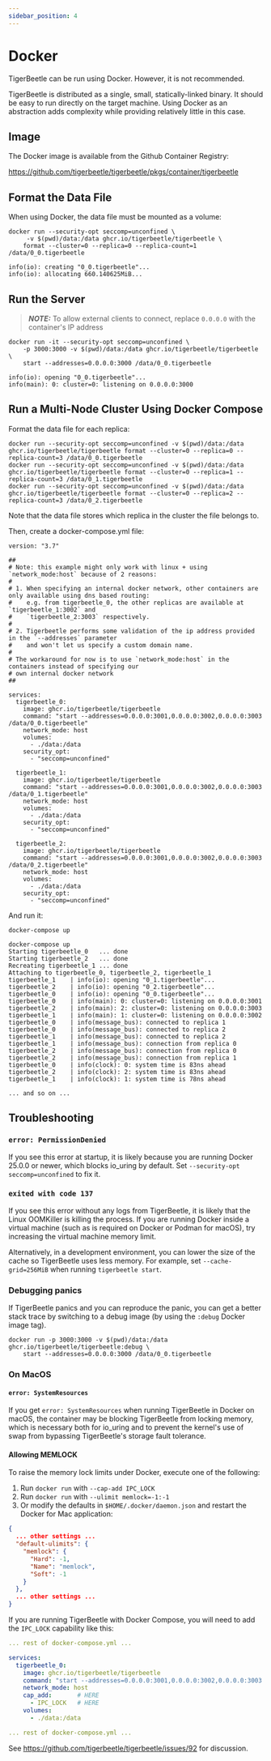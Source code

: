 ```yaml
---
sidebar_position: 4
---
```


# Docker

TigerBeetle can be run using Docker. However, it is not recommended.

TigerBeetle is distributed as a single, small, statically-linked binary. It
should be easy to run directly on the target machine. Using Docker as an
abstraction adds complexity while providing relatively little in this case.

## Image

The Docker image is available from the Github Container Registry:

<https://github.com/tigerbeetle/tigerbeetle/pkgs/container/tigerbeetle>

## Format the Data File

When using Docker, the data file must be mounted as a volume:

```shell
docker run --security-opt seccomp=unconfined \
     -v $(pwd)/data:/data ghcr.io/tigerbeetle/tigerbeetle \
    format --cluster=0 --replica=0 --replica-count=1 /data/0_0.tigerbeetle
```

```console
info(io): creating "0_0.tigerbeetle"...
info(io): allocating 660.140625MiB...
```

## Run the Server

> **_NOTE:_** To allow external clients to connect, replace `0.0.0.0` with the container's IP address

```console
docker run -it --security-opt seccomp=unconfined \
    -p 3000:3000 -v $(pwd)/data:/data ghcr.io/tigerbeetle/tigerbeetle \
    start --addresses=0.0.0.0:3000 /data/0_0.tigerbeetle
```

```console
info(io): opening "0_0.tigerbeetle"...
info(main): 0: cluster=0: listening on 0.0.0.0:3000
```

## Run a Multi-Node Cluster Using Docker Compose

Format the data file for each replica:

```console
docker run --security-opt seccomp=unconfined -v $(pwd)/data:/data ghcr.io/tigerbeetle/tigerbeetle format --cluster=0 --replica=0 --replica-count=3 /data/0_0.tigerbeetle
docker run --security-opt seccomp=unconfined -v $(pwd)/data:/data ghcr.io/tigerbeetle/tigerbeetle format --cluster=0 --replica=1 --replica-count=3 /data/0_1.tigerbeetle
docker run --security-opt seccomp=unconfined -v $(pwd)/data:/data ghcr.io/tigerbeetle/tigerbeetle format --cluster=0 --replica=2 --replica-count=3 /data/0_2.tigerbeetle
```

Note that the data file stores which replica in the cluster the file belongs to.

Then, create a docker-compose.yml file:

```docker-compose
version: "3.7"

##
# Note: this example might only work with linux + using `network_mode:host` because of 2 reasons:
#
# 1. When specifying an internal docker network, other containers are only available using dns based routing:
#    e.g. from tigerbeetle_0, the other replicas are available at `tigerbeetle_1:3002` and
#    `tigerbeetle_2:3003` respectively.
#
# 2. Tigerbeetle performs some validation of the ip address provided in the `--addresses` parameter
#    and won't let us specify a custom domain name.
#
# The workaround for now is to use `network_mode:host` in the containers instead of specifying our
# own internal docker network
##

services:
  tigerbeetle_0:
    image: ghcr.io/tigerbeetle/tigerbeetle
    command: "start --addresses=0.0.0.0:3001,0.0.0.0:3002,0.0.0.0:3003 /data/0_0.tigerbeetle"
    network_mode: host
    volumes:
      - ./data:/data
    security_opt:
      - "seccomp=unconfined"

  tigerbeetle_1:
    image: ghcr.io/tigerbeetle/tigerbeetle
    command: "start --addresses=0.0.0.0:3001,0.0.0.0:3002,0.0.0.0:3003 /data/0_1.tigerbeetle"
    network_mode: host
    volumes:
      - ./data:/data
    security_opt:
      - "seccomp=unconfined"

  tigerbeetle_2:
    image: ghcr.io/tigerbeetle/tigerbeetle
    command: "start --addresses=0.0.0.0:3001,0.0.0.0:3002,0.0.0.0:3003 /data/0_2.tigerbeetle"
    network_mode: host
    volumes:
      - ./data:/data
    security_opt:
      - "seccomp=unconfined"
```

And run it:

```console
docker-compose up
```

```console
docker-compose up
Starting tigerbeetle_0   ... done
Starting tigerbeetle_2   ... done
Recreating tigerbeetle_1 ... done
Attaching to tigerbeetle_0, tigerbeetle_2, tigerbeetle_1
tigerbeetle_1    | info(io): opening "0_1.tigerbeetle"...
tigerbeetle_2    | info(io): opening "0_2.tigerbeetle"...
tigerbeetle_0    | info(io): opening "0_0.tigerbeetle"...
tigerbeetle_0    | info(main): 0: cluster=0: listening on 0.0.0.0:3001
tigerbeetle_2    | info(main): 2: cluster=0: listening on 0.0.0.0:3003
tigerbeetle_1    | info(main): 1: cluster=0: listening on 0.0.0.0:3002
tigerbeetle_0    | info(message_bus): connected to replica 1
tigerbeetle_0    | info(message_bus): connected to replica 2
tigerbeetle_1    | info(message_bus): connected to replica 2
tigerbeetle_1    | info(message_bus): connection from replica 0
tigerbeetle_2    | info(message_bus): connection from replica 0
tigerbeetle_2    | info(message_bus): connection from replica 1
tigerbeetle_0    | info(clock): 0: system time is 83ns ahead
tigerbeetle_2    | info(clock): 2: system time is 83ns ahead
tigerbeetle_1    | info(clock): 1: system time is 78ns ahead

... and so on ...
```

## Troubleshooting

### `error: PermissionDenied`

If you see this error at startup, it is likely because you are running Docker
25.0.0 or newer, which blocks io_uring by default. Set
`--security-opt seccomp=unconfined` to fix it.

### `exited with code 137`

If you see this error without any logs from TigerBeetle, it is likely that the
Linux OOMKiller is killing the process. If you are running Docker inside a
virtual machine (such as is required on Docker or Podman for macOS), try
increasing the virtual machine memory limit.

Alternatively, in a development environment, you can lower the size of the cache
so TigerBeetle uses less memory. For example, set `--cache-grid=256MiB` when
running `tigerbeetle start`.

### Debugging panics

If TigerBeetle panics and you can reproduce the panic, you can get a better
stack trace by switching to a debug image (by using the `:debug` Docker image
tag).

```console
docker run -p 3000:3000 -v $(pwd)/data:/data ghcr.io/tigerbeetle/tigerbeetle:debug \
    start --addresses=0.0.0.0:3000 /data/0_0.tigerbeetle
```

### On MacOS

#### `error: SystemResources`

If you get `error: SystemResources` when running TigerBeetle in Docker on macOS,
the container may be blocking TigerBeetle from locking memory, which is necessary both for io_uring
and to prevent the kernel's use of swap from bypassing TigerBeetle's storage fault tolerance.

#### Allowing MEMLOCK

To raise the memory lock limits under Docker, execute one of the following:

1. Run `docker run` with `--cap-add IPC_LOCK`
2. Run `docker run` with `--ulimit memlock=-1:-1`
3. Or modify the defaults in `$HOME/.docker/daemon.json` and restart the Docker
   for Mac application:

```json
{
  ... other settings ...
  "default-ulimits": {
    "memlock": {
      "Hard": -1,
      "Name": "memlock",
      "Soft": -1
    }
  },
  ... other settings ...
}
```

If you are running TigerBeetle with Docker Compose, you will need to add the
`IPC_LOCK` capability like this:

```yaml
... rest of docker-compose.yml ...

services:
  tigerbeetle_0:
    image: ghcr.io/tigerbeetle/tigerbeetle
    command: "start --addresses=0.0.0.0:3001,0.0.0.0:3002,0.0.0.0:3003 /data/0_0.tigerbeetle"
    network_mode: host
    cap_add:       # HERE
      - IPC_LOCK   # HERE
    volumes:
      - ./data:/data

... rest of docker-compose.yml ...
```

See https://github.com/tigerbeetle/tigerbeetle/issues/92 for discussion.
